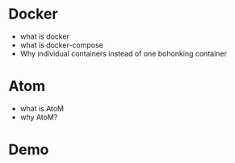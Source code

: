 Docker
======
* what is docker
* what is docker-compose
* Why individual containers instead of one bohonking container

Atom
====
* what is AtoM
* why AtoM?

Demo
====

